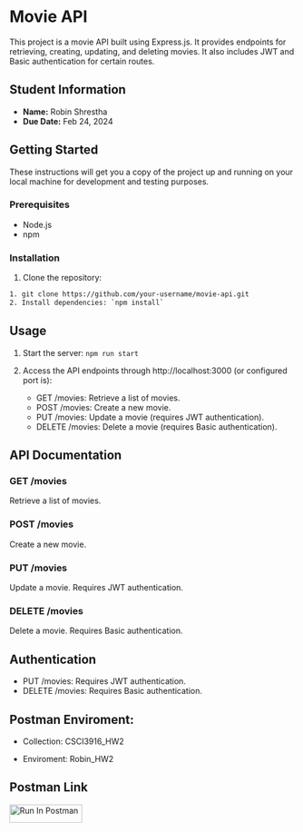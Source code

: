 # Movie API

This project is a movie API built using Express.js. It provides endpoints for retrieving, creating, updating, and deleting movies. It also includes JWT and Basic authentication for certain routes.

## Student Information

- **Name:** Robin Shrestha
- **Due Date:** Feb 24, 2024

## Getting Started

These instructions will get you a copy of the project up and running on your local machine for development and testing purposes.

### Prerequisites

- Node.js
- npm

### Installation

1. Clone the repository:
```bash
1. git clone https://github.com/your-username/movie-api.git
2. Install dependencies: `npm install`
```

## Usage

1. Start the server: `npm run start`
2. Access the API endpoints through http://localhost:3000 (or configured port is):

   - GET /movies: Retrieve a list of movies.
   - POST /movies: Create a new movie.
   - PUT /movies: Update a movie (requires JWT authentication).
   - DELETE /movies: Delete a movie (requires Basic authentication).

## API Documentation

### GET /movies

Retrieve a list of movies.

### POST /movies

Create a new movie.

### PUT /movies

Update a movie. Requires JWT authentication.

### DELETE /movies

Delete a movie. Requires Basic authentication.

## Authentication

- PUT /movies: Requires JWT authentication.
- DELETE /movies: Requires Basic authentication.

## Postman Enviroment: 
- Collection: CSCI3916_HW2

- Enviroment: Robin_HW2

## Postman Link
[<img src="https://run.pstmn.io/button.svg" alt="Run In Postman" style="width: 128px; height: 32px;">](https://app.getpostman.com/run-collection/32232262-5ef5173c-2663-4510-bf95-616902c386ae?action=collection%2Ffork&source=rip_markdown&collection-url=entityId%3D32232262-5ef5173c-2663-4510-bf95-616902c386ae%26entityType%3Dcollection%26workspaceId%3Dca3c3d1e-eea4-46ea-b8aa-d5044f56b4cf)

